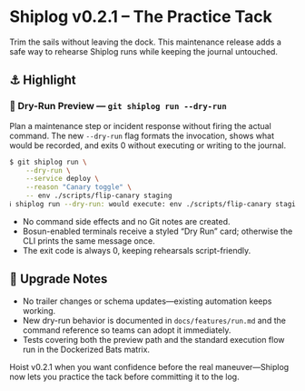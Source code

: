 # Shiplog v0.2.1 – The Practice Tack

Trim the sails without leaving the dock. This maintenance release adds a safe way to rehearse Shiplog runs while keeping the journal untouched.

## ⚓ Highlight

### 🧪 Dry-Run Preview — `git shiplog run --dry-run`
Plan a maintenance step or incident response without firing the actual command. The new `--dry-run` flag formats the invocation, shows what would be recorded, and exits 0 without executing or writing to the journal.

```bash
$ git shiplog run \
    --dry-run \
    --service deploy \
    --reason "Canary toggle" \
    -- env ./scripts/flip-canary staging
ℹ️ shiplog run --dry-run: would execute: env ./scripts/flip-canary staging
```

- No command side effects and no Git notes are created.
- Bosun-enabled terminals receive a styled “Dry Run” card; otherwise the CLI prints the same message once.
- The exit code is always 0, keeping rehearsals script-friendly.

## 🧭 Upgrade Notes

- No trailer changes or schema updates—existing automation keeps working.
- New dry-run behavior is documented in `docs/features/run.md` and the command reference so teams can adopt it immediately.
- Tests covering both the preview path and the standard execution flow run in the Dockerized Bats matrix.

Hoist v0.2.1 when you want confidence before the real maneuver—Shiplog now lets you practice the tack before committing it to the log.
